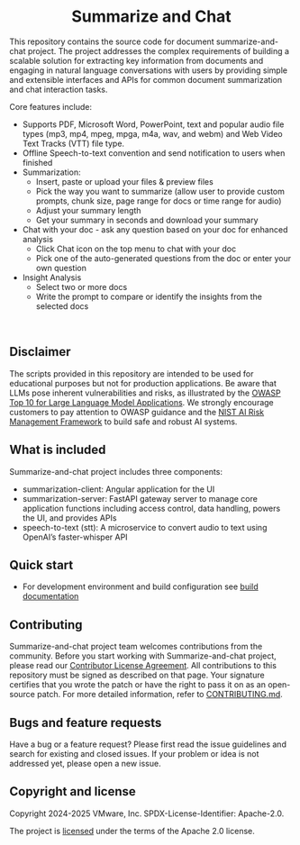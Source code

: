 <div align='center'> <h1>Summarize and Chat</h1> </div>

This repository contains the source code for document summarize-and-chat project. The project addresses the complex requirements of building a scalable solution for extracting key information from documents and engaging in natural language conversations with users by providing simple and extensible interfaces and APIs for common document summarization and chat interaction tasks.

Core features include:

- Supports PDF, Microsoft Word, PowerPoint, text and popular audio file types (mp3, mp4, mpeg, mpga, m4a, wav, and webm) and Web Video Text Tracks (VTT) file type.
- Offline Speech-to-text convention and send notification to users when finished
- Summarization:
  - Insert, paste or upload your files & preview files
  - Pick the way you want to summarize (allow user to provide custom prompts, chunk size, page range for docs or time range for audio)
  - Adjust your summary length
  - Get your summary in seconds and download your summary
- Chat with your doc - ask any question based on your doc for enhanced analysis
  - Click Chat icon on the top menu to chat with your doc
  - Pick one of the auto-generated questions from the doc or enter your own question
- Insight Analysis
  - Select two or more docs
  - Write the prompt to compare or identify the insights from the selected docs
  
<br>

## Disclaimer
The scripts provided in this repository are intended to be used for educational purposes but not for production applications. Be aware that LLMs pose inherent vulnerabilities and risks, as illustrated by the [OWASP Top 10 for Large Language Model Applications](https://owasp.org/www-project-top-10-for-large-language-model-applications/). We strongly encourage customers to pay attention to OWASP guidance and the [NIST AI Risk Management Framework](https://www.nist.gov/itl/ai-risk-management-framework) to build safe and robust AI systems.

## What is included

Summarize-and-chat project includes three components:

- summarization-client: Angular application for the UI
- summarization-server: FastAPI gateway server to manage core application functions including access control, data handling, powers the UI, and provides APIs
- speech-to-text (stt): A microservice to convert audio to text using OpenAI’s faster-whisper API

## Quick start

- For development environment and build configuration see [build documentation](BUILD.md)

## Contributing

Summarize-and-chat project team welcomes contributions from the community. Before you start working with Summarize-and-chat project, please
read our [Contributor License Agreement](https://cla.vmware.com/cla/1/preview). All contributions to this repository must be
signed as described on that page. Your signature certifies that you wrote the patch or have the right to pass it on
as an open-source patch. For more detailed information, refer to [CONTRIBUTING.md](CONTRIBUTING_CLA.md).

## Bugs and feature requests

Have a bug or a feature request? Please first read the issue guidelines and search for existing and closed issues. If your problem or idea is not addressed yet, please open a new issue.
<br>

## Copyright and license

Copyright 2024-2025 VMware, Inc.
SPDX-License-Identifier: Apache-2.0.

The project is [licensed](https://github.com/vmware-ai-labs/VMware-generative-ai-reference-architecture/blob/main/LICENSE) under the terms of the Apache 2.0 license.